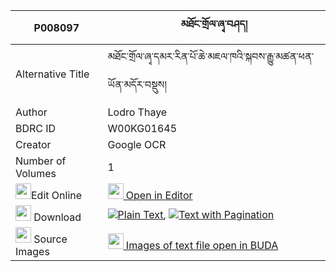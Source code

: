 |P008097|མཐོང་གྲོལ་ཞྭ་བཤད། 
| --- | --- 
|Alternative Title |མཐོང་གྲོལ་ཞྭ་དམར་རིན་པོ་ཆེ་མཇལ་ཁའི་སྐབས་རྒྱུ་མཚན་ཕན་ཡོན་མདོར་བསྡུས།
|Author| Lodro Thaye
|BDRC ID | W00KG01645
|Creator | Google OCR
|Number of Volumes| 1
|<img width="25" src="https://img.icons8.com/color/25/000000/edit-property.png">Edit Online| [<img width="25" src="https://avatars.githubusercontent.com/u/45091458?s=200&v=4"> Open in Editor](http://editor.openpecha.org/P008097)
|<img width="25" src="https://img.icons8.com/fluent/48/000000/download-2.png"/>  Download | [![](https://img.icons8.com/color/20/000000/txt.png)Plain Text](https://github.com/Openpecha/P008097/releases/download/v1/tong_drol_shya_she_plain_P008097.zip), [![](https://img.icons8.com/color/20/000000/txt.png)Text with Pagination](https://github.com/Openpecha/P008097/releases/download/v1/tong_drol_shya_she_pages_P008097.zip)
|<img width="25" src="https://img.icons8.com/plasticine/100/000000/pictures-folder.png"/>  Source Images | [<img width="25" src="https://library.bdrc.io/icons/BUDA-small.svg"> Images of text file open in BUDA](https://library.bdrc.io/show/bdr:W00KG01645)